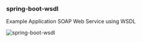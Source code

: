 ### spring-boot-wsdl


Example Application SOAP Web Service using WSDL


<img src="https://raw.githubusercontent.com/KNIGHTMASTER/Resources/master/SPRING-BOOT-WSDL/spring-boot-wsdl.png" alt="spring-boot-wsdl" />
